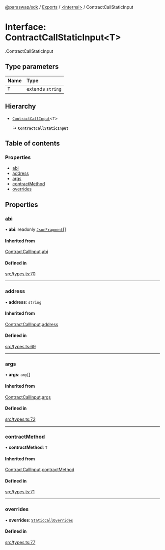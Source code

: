 [@paraswap/sdk](../README.md) / [Exports](../modules.md) / [<internal\>](../modules/internal_.md) / ContractCallStaticInput

# Interface: ContractCallStaticInput<T\>

[<internal>](../modules/internal_.md).ContractCallStaticInput

## Type parameters

| Name | Type |
| :------ | :------ |
| `T` | extends `string` |

## Hierarchy

- [`ContractCallInput`](internal_.ContractCallInput.md)<`T`\>

  ↳ **`ContractCallStaticInput`**

## Table of contents

### Properties

- [abi](internal_.ContractCallStaticInput.md#abi)
- [address](internal_.ContractCallStaticInput.md#address)
- [args](internal_.ContractCallStaticInput.md#args)
- [contractMethod](internal_.ContractCallStaticInput.md#contractmethod)
- [overrides](internal_.ContractCallStaticInput.md#overrides)

## Properties

### abi

• **abi**: readonly [`JsonFragment`](internal_.JsonFragment.md)[]

#### Inherited from

[ContractCallInput](internal_.ContractCallInput.md).[abi](internal_.ContractCallInput.md#abi)

#### Defined in

[src/types.ts:70](https://github.com/paraswap/paraswap-sdk/blob/feat/1159-add-take-surplus-param/src/types.ts#L70)

___

### address

• **address**: `string`

#### Inherited from

[ContractCallInput](internal_.ContractCallInput.md).[address](internal_.ContractCallInput.md#address)

#### Defined in

[src/types.ts:69](https://github.com/paraswap/paraswap-sdk/blob/feat/1159-add-take-surplus-param/src/types.ts#L69)

___

### args

• **args**: `any`[]

#### Inherited from

[ContractCallInput](internal_.ContractCallInput.md).[args](internal_.ContractCallInput.md#args)

#### Defined in

[src/types.ts:72](https://github.com/paraswap/paraswap-sdk/blob/feat/1159-add-take-surplus-param/src/types.ts#L72)

___

### contractMethod

• **contractMethod**: `T`

#### Inherited from

[ContractCallInput](internal_.ContractCallInput.md).[contractMethod](internal_.ContractCallInput.md#contractmethod)

#### Defined in

[src/types.ts:71](https://github.com/paraswap/paraswap-sdk/blob/feat/1159-add-take-surplus-param/src/types.ts#L71)

___

### overrides

• **overrides**: [`StaticCallOverrides`](internal_.StaticCallOverrides.md)

#### Defined in

[src/types.ts:77](https://github.com/paraswap/paraswap-sdk/blob/feat/1159-add-take-surplus-param/src/types.ts#L77)
